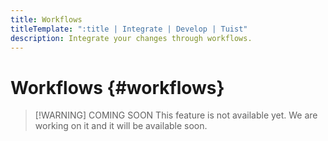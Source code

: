 ```yaml
---
title: Workflows
titleTemplate: ":title | Integrate | Develop | Tuist"
description: Integrate your changes through workflows.
---
```


# Workflows {#workflows}

> [!WARNING] COMING SOON
> This feature is not available yet. We are working on it and it will be available soon.